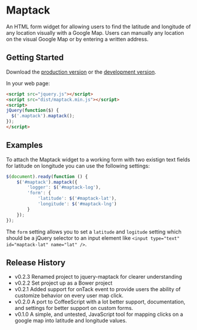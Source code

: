 # Maptack

An HTML form widget for allowing users to find the latitude and longitude
of any location visually with a Google Map. Users can manually any location
on the visual Google Map or by entering a written address.

## Getting Started

Download the [production version][min] or the [development version][max].

[min]: https://raw.github.com/jimmyhillis/maptack/master/dist/maptack.min.js
[max]: https://raw.github.com/jimmyhillis/maptack/master/dist/maptack.js

In your web page:

```html
<script src="jquery.js"></script>
<script src="dist/maptack.min.js"></script>
<script>
jQuery(function($) {
  $('.maptack').maptack();
});
</script>
```

## Examples

To attach the Maptack widget to a working form with two existign text
fields for latitude on longitude you can use the following settings:

```javascript
$(document).ready(function () {
    $('#maptack').maptack({
        'logger': $('#maptack-log'),
        'form': {
            'latitude': $('#maptack-lat'),
            'longitude': $('#maptack-lng')
        }
    });
});
```

The `form` setting allows you to set a `latitude` and `logitude` setting which
should be a jQuery selector to an input element like
`<input type="text" id="maptack-lat" name="lat" />`.

## Release History

- v0.2.3 Renamed project to jquery-maptack for clearer understanding
- v0.2.2 Set project up as a Bower project
- v0.2.1 Added support for onTack event to provide users the ability of
  customize behavior on every user map click.
- v0.2.0 A port to CoffeeScript with a lot better support, documentation, and
  settings for better support on custom forms.
- v0.1.0 A simple, and untested, JavaScript tool for mapping clicks on a google
  map into latitude and longitude values.
